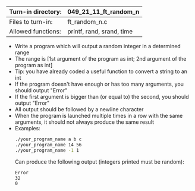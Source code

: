 Turn-in directory: | 049_21_11_ft_random_n
-------------|-------------|
Files to turn-in: | ft_random_n.c |
Allowed functions: | printf, rand, srand, time

* Write a program which will output a random integer in a determined range
* The range is [1st argument of the program as int; 2nd argument of the program as int]
* Tip: you have already coded a useful function to convert a string to an int
* If the program doesn't have enough or has too many arguments, you should output "Error"
* If the first argument is bigger than (or equal to) the second, you should output "Error"
* All output should be followed by a newline character
* When the program is launched multiple times in a row with the same arguments, it should not always produce the same result
* Examples:
  ```Bash
  ./your_program_name a b c
  ./your_program_name 14 56
  ./your_program_name -1 1
  
  ```
  Can produce the following output (integers printed must be random):
  ```Bash
  Error
  32
  0
  ```

